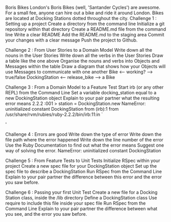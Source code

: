 Boris Bikes 
London's Boris Bikes (well, 'Santander Cycles') are awesome. For a small fee, anyone can hire out a bike and ride it around London. Bikes are located at Docking Stations dotted throughout the city.
Challenge 1  : Setting up a project
        Create a directory from the command line
 	Initialize a git repository within that directory
 	Create a README.md file from the command line
 	Write a clear README
 	Add the README.md to the staging area
 	Commit your changes with a clear message
 	Push the project to Github.

Challenge 2  : From User Stories to a Domain Model
        Write down all the nouns in the User Stories
 	Write down all the verbs in the User Stories
 	Draw a table like the one above
 	Organise the nouns and verbs into Objects and Messages within the table
 	Draw a diagram that shows how your Objects will use Messages to communicate with one another
	Bike <-- working? --> true/false
	DockingStation <-- release_bike --> a Bike

Challenge 3  : From a Domain Model to a Feature Test 
        Start irb (or any other REPL) from the Command Line
        Set a variable docking_station equal to a new DockingStation object
        Explain to your pair partner what the resulting error means
        2.2.2 :001 > station = DockingStation.new
	NameError: uninitialized constant DockingStation
            from (irb):1
	    from /usr/share/rvm/rubies/ruby-2.2.2/bin/irb:11:in `<main>'

Challenge 4  : Errors are good
         Write down the type of error
 	 Write down the file path where the error happened
 	 Write down the line number of the error
 	 Use the Ruby Documentation to find out what the error means
 	 Suggest one way of solving the error.
        NameError: uninitialized constant DockingStation

Challenge 5  : From Feature Tests to Unit Tests
        Initialize RSpec within your project
	Create a new spec file for your DockingStation object
 	Set up the spec file to describe a DockingStation
 	Run RSpec from the Command Line
 	Explain to your pair partner the difference between this error and the error you saw before.

Challenge 6  : Passing your first Unit Test
        Create a new file for a Docking Station class, inside the /lib directory
 	Define a DockingStation class
 	Use require to include this file inside your spec file
 	Run RSpec from the Command Line
 	Explain to your pair partner the difference between what you see, and the error you saw before.
